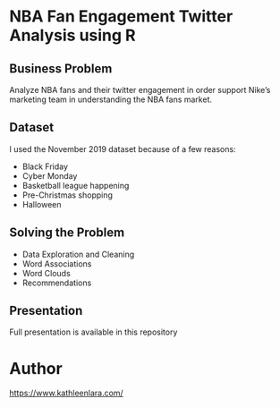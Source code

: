 # NBA Fan Engagement Twitter Analysis using R

## Business Problem 
Analyze NBA fans and their twitter engagement in order support Nike’s marketing team in understanding the NBA fans market. 

## Dataset
I used the November 2019 dataset because of a few reasons:
- Black Friday 
- Cyber Monday
- Basketball league happening
- Pre-Christmas shopping
- Halloween


## Solving the Problem
- Data Exploration and Cleaning
- Word Associations
- Word Clouds
- Recommendations

## Presentation
Full presentation is available in this repository


# Author
https://www.kathleenlara.com/
